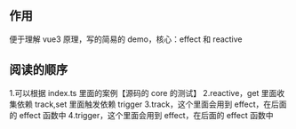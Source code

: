 ## 作用

便于理解 vue3 原理，写的简易的 demo，核心：effect 和 reactive

## 阅读的顺序

1.可以根据 index.ts 里面的案例【源码的 core 的测试】
2.reactive，get 里面收集依赖 track,set 里面触发依赖 trigger
3.track，这个里面会用到 effect，在后面的 effect 函数中
4.trigger，这个里面会用到 effect，在后面的 effect 函数中
